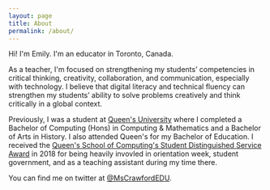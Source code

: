 ```yaml
---
layout: page
title: About
permalink: /about/
---
```


<!-- 

This is the base Jekyll theme. You can find out more info about customizing your Jekyll theme, as well as basic Jekyll usage documentation at [jekyllrb.com](https://jekyllrb.com/)

#You can find the source code for Minima at GitHub:
#[jekyll][jekyll-organization] /
#[minima](https://github.com/jekyll/minima)

#You can find the source code for Jekyll at GitHub:
#[jekyll][jekyll-organization] /
#[jekyll](https://github.com/jekyll/jekyll)


#[jekyll-organization]: https://github.com/jekyll

-->

Hi! I'm Emily. I'm an educator in Toronto, Canada.

As a teacher, I'm focused on strengthening my students’ competencies in critical thinking, creativity, collaboration, and communication, especially with technology. I believe that digital literacy and technical fluency can strengthen my students’ ability to solve problems creatively and think critically in a global context. 

Previously, I was a student at <span class="about links">[Queen's University](https://queensu.ca)</span> where I completed a Bachelor of Computing (Hons) in Computing & Mathematics and a Bachelor of Arts in History. I also attended Queen's for my Bachelor of Education. I received the <span class="about links">[Queen's School of Computing's Student Distinguished Service Award](https://www.cs.queensu.ca/aboutus/awards/awards.php?type=internal)</span> in 2018 for being heavily invovled in orientation week, student government, and as a teaching assistant during my time there.

You can find me on twitter at <span class="about links">[@MsCrawfordEDU](https://twitter.com/mscrawfordedu)</span>.